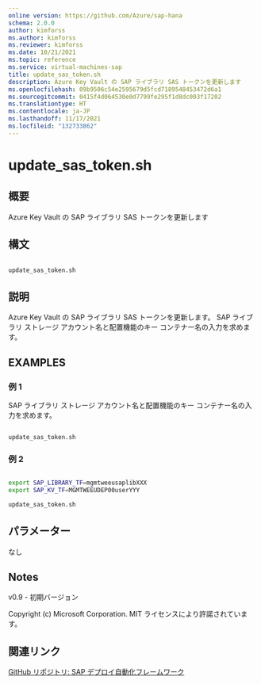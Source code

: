 ```yaml
---
online version: https://github.com/Azure/sap-hana
schema: 2.0.0
author: kimforss
ms.author: kimforss
ms.reviewer: kimforss
ms.date: 10/21/2021
ms.topic: reference
ms.service: virtual-machines-sap
title: update_sas_token.sh
description: Azure Key Vault の SAP ライブラリ SAS トークンを更新します
ms.openlocfilehash: 09b9506c54e2595679d5fcd7189548453472d6a1
ms.sourcegitcommit: 0415f4d064530e0d7799fe295f1d8dc003f17202
ms.translationtype: HT
ms.contentlocale: ja-JP
ms.lasthandoff: 11/17/2021
ms.locfileid: "132733862"
---
```

# <a name="update_sas_tokensh"></a>update_sas_token.sh

## <a name="synopsis"></a>概要
Azure Key Vault の SAP ライブラリ SAS トークンを更新します

## <a name="syntax"></a>構文

```bash

update_sas_token.sh
```

## <a name="description"></a>説明
Azure Key Vault の SAP ライブラリ SAS トークンを更新します。 SAP ライブラリ ストレージ アカウント名と配置機能のキー コンテナー名の入力を求めます。

## EXAMPLES

### <a name="example-1"></a>例 1

SAP ライブラリ ストレージ アカウント名と配置機能のキー コンテナー名の入力を求めます。

```bash

update_sas_token.sh
```

### <a name="example-2"></a>例 2

```bash

export SAP_LIBRARY_TF=mgmtweeusaplibXXX
export SAP_KV_TF=MGMTWEEUDEP00userYYY

update_sas_token.sh
```


## <a name="parameters"></a>パラメーター

なし

## <a name="notes"></a>Notes
v0.9 - 初期バージョン


Copyright (c) Microsoft Corporation.
MIT ライセンスにより許諾されています。
## <a name="related-links"></a>関連リンク

[GitHub リポジトリ: SAP デプロイ自動化フレームワーク](https://github.com/Azure/sap-hana)
